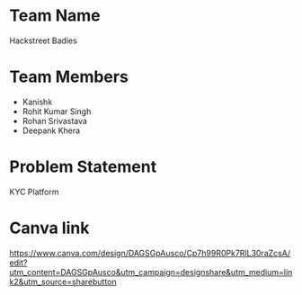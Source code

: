 # Team Name
Hackstreet Badies

# Team Members
* Kanishk
* Rohit Kumar Singh
* Rohan Srivastava
* Deepank Khera

# Problem Statement
KYC Platform

# Canva link
https://www.canva.com/design/DAGSGpAusco/Cp7h99R0Pk7RlL30raZcsA/edit?utm_content=DAGSGpAusco&utm_campaign=designshare&utm_medium=link2&utm_source=sharebutton